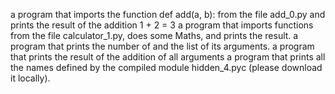 a program that imports the function def add(a, b): from the file add_0.py and prints the result of the addition 1 + 2 = 3
a program that imports functions from the file calculator_1.py, does some Maths, and prints the result.
a program that prints the number of and the list of its arguments.
a program that prints the result of the addition of all arguments
a program that prints all the names defined by the compiled module hidden_4.pyc (please download it locally).
